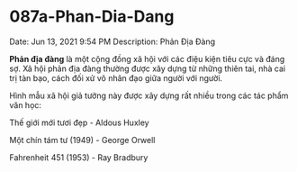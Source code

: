 # 087a-Phan-Dia-Dang

Date: Jun 13, 2021 9:54 PM
Description: Phản Địa Đàng

**Phản địa đàng** là một cộng đồng xã hội với các điệu kiện tiêu cực và đáng sợ. Xã hội phản địa đàng thường được xây dựng từ những thiên tai, nhà cai trị tàn bạo, cách đối xử vô nhân đạo giữa người với người.

Hình mẫu xã hội giả tưởng này được xây dựng rất nhiều trong các tác phẩm văn học:

Thế giới mới tươi đẹp - Aldous Huxley

Một chín tám tư (1949) - George Orwell

Fahrenheit 451 (1953) - Ray Bradbury